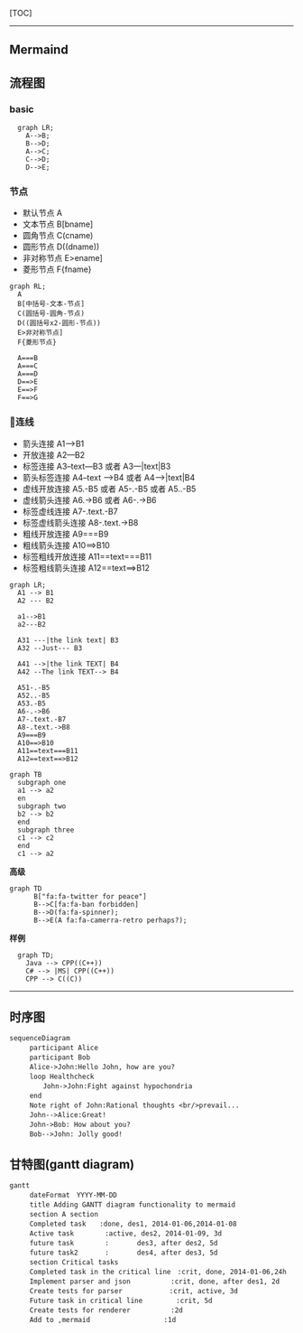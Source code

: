 [TOC]

---
## Mermaind

## 流程图
### basic

```mermaid
  graph LR;
    A-->B;
    B-->D;
    A-->C;
    C-->D;
    D-->E;
```

### 节点

- 默认节点 A
- 文本节点 B[bname]
- 圆角节点 C(cname)
- 圆形节点 D((dname))
- 非对称节点 E>ename]
- 菱形节点 F{fname}

```mermaid
graph RL;
  A
  B[中括号-文本-节点]
  C(圆括号-圆角-节点)
  D((圆括号x2-圆形-节点))
  E>非对称节点]
  F{菱形节点}

  A===B
  A===C
  A===D
  D==>E
  E==>F
  F==>G
```

### 连线

- 箭头连接 A1–>B1
- 开放连接 A2—B2
- 标签连接 A3–text—B3 或者 A3—|text|B3
- 箭头标签连接 A4–text –>B4 或者 A4–>|text|B4
- 虚线开放连接 A5.-B5 或者 A5-.-B5 或者 A5..-B5
- 虚线箭头连接 A6.->B6 或者 A6-.->B6
- 标签虚线连接 A7-.text.-B7
- 标签虚线箭头连接 A8-.text.->B8
- 粗线开放连接 A9===B9
- 粗线箭头连接 A10==>B10
- 标签粗线开放连接 A11==text===B11
- 标签粗线箭头连接 A12==text==>B12

```mermaid
graph LR;
  A1 --> B1
  A2 --- B2

  a1-->B1
  a2---B2

  A31 ---|the link text| B3
  A32 --Just--- B3

  A41 -->|the link TEXT| B4
  A42 --The link TEXT--> B4

  A51-.-B5
  A52..-B5
  A53.-B5
  A6-.->B6
  A7-.text.-B7
  A8-.text.->B8
  A9===B9
  A10==>B10
  A11==text===B11
  A12==text==>B12
```

```mermaid
graph TB
  subgraph one
  a1 --> a2
  en
  subgraph two
  b2 --> b2
  end
  subgraph three
  c1 --> c2
  end
  c1 --> a2
```

**高级**
```mermaid
graph TD
      B["fa:fa-twitter for peace"]
      B-->C[fa:fa-ban forbidden]
      B-->D(fa:fa-spinner);
      B-->E(A fa:fa-camerra-retro perhaps?);
```

**样例**
```mermaid
  graph TD;
    Java --> CPP((C++))
    C# --> |MS| CPP((C++))
    CPP --> C((C))

```

---

## 时序图
```mermaid
sequenceDiagram
　　　participant Alice
　　　participant Bob
　　　Alice->John:Hello John, how are you?
　　　loop Healthcheck
　　　　　John->John:Fight against hypochondria
　　　end
　　　Note right of John:Rational thoughts <br/>prevail...
　　　John-->Alice:Great!
　　　John->Bob: How about you?
　　　Bob-->John: Jolly good!
```



## 甘特图(gantt diagram)
```mermaid
gantt
　　　dateFormat　YYYY-MM-DD
　　　title Adding GANTT diagram functionality to mermaid
　　　section A section
　　　Completed task　　:done, des1, 2014-01-06,2014-01-08
　　　Active task 　　　　:active, des2, 2014-01-09, 3d
　　　future task 　　　　:　　　  des3, after des2, 5d
　　　future task2　　　　:　　　  des4, after des3, 5d
　　　section Critical tasks
　　　Completed task in the critical line　:crit, done, 2014-01-06,24h
　　　Implement parser and json　　　　　　:crit, done, after des1, 2d
　　　Create tests for parser　　　　　　　:crit, active, 3d
　　　Future task in critical line　　　　　:crit, 5d
　　　Create tests for renderer　　　　　　:2d
　　　Add to ,mermaid　　　　　　　　　　　:1d
```